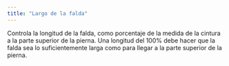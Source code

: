 ```yaml
---
title: "Largo de la falda"
---
```


Controla la longitud de la falda, como porcentaje de la medida de la cintura a la parte superior de la pierna. Una longitud del 100% debe hacer que la falda sea lo suficientemente larga como para llegar a la parte superior de la pierna.
